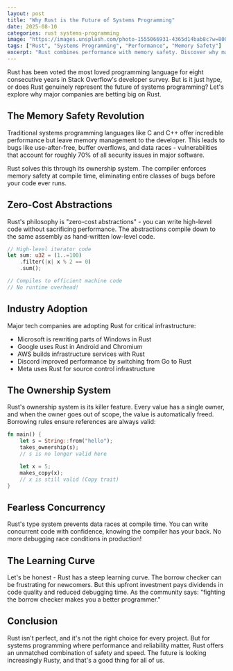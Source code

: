 ```yaml
---
layout: post
title: "Why Rust is the Future of Systems Programming"
date: 2025-08-10
categories: rust systems-programming
image: "https://images.unsplash.com/photo-1555066931-4365d14bab8c?w=800&h=400&fit=crop"
tags: ["Rust", "Systems Programming", "Performance", "Memory Safety"]
excerpt: "Rust combines performance with memory safety. Discover why major companies are adopting Rust for critical infrastructure and systems programming."
---
```


Rust has been voted the most loved programming language for eight consecutive years in Stack Overflow's developer survey. But is it just hype, or does Rust genuinely represent the future of systems programming? Let's explore why major companies are betting big on Rust.

## The Memory Safety Revolution

Traditional systems programming languages like C and C++ offer incredible performance but leave memory management to the developer. This leads to bugs like use-after-free, buffer overflows, and data races - vulnerabilities that account for roughly 70% of all security issues in major software.

Rust solves this through its ownership system. The compiler enforces memory safety at compile time, eliminating entire classes of bugs before your code ever runs.

## Zero-Cost Abstractions

Rust's philosophy is "zero-cost abstractions" - you can write high-level code without sacrificing performance. The abstractions compile down to the same assembly as hand-written low-level code.

```rust
// High-level iterator code
let sum: u32 = (1..=100)
    .filter(|x| x % 2 == 0)
    .sum();

// Compiles to efficient machine code
// No runtime overhead!
```

## Industry Adoption

Major tech companies are adopting Rust for critical infrastructure:

- Microsoft is rewriting parts of Windows in Rust
- Google uses Rust in Android and Chromium
- AWS builds infrastructure services with Rust
- Discord improved performance by switching from Go to Rust
- Meta uses Rust for source control infrastructure

## The Ownership System

Rust's ownership system is its killer feature. Every value has a single owner, and when the owner goes out of scope, the value is automatically freed. Borrowing rules ensure references are always valid:

```rust
fn main() {
    let s = String::from("hello");
    takes_ownership(s);
    // s is no longer valid here

    let x = 5;
    makes_copy(x);
    // x is still valid (Copy trait)
}
```

## Fearless Concurrency

Rust's type system prevents data races at compile time. You can write concurrent code with confidence, knowing the compiler has your back. No more debugging race conditions in production!

## The Learning Curve

Let's be honest - Rust has a steep learning curve. The borrow checker can be frustrating for newcomers. But this upfront investment pays dividends in code quality and reduced debugging time. As the community says: "fighting the borrow checker makes you a better programmer."

## Conclusion

Rust isn't perfect, and it's not the right choice for every project. But for systems programming where performance and reliability matter, Rust offers an unmatched combination of safety and speed. The future is looking increasingly Rusty, and that's a good thing for all of us.
